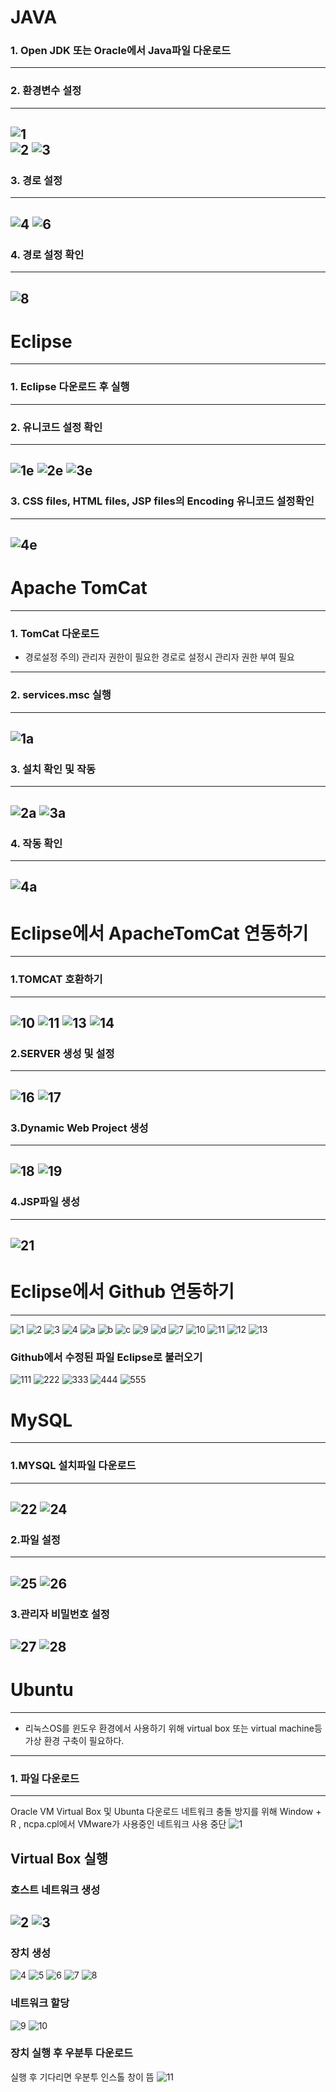 # JAVA

### 1. Open JDK 또는 Oracle에서 Java파일 다운로드
---
### 2. 환경변수 설정<br>
---
![1](https://github.com/user-attachments/assets/fdaeeb7b-55b0-4765-ab24-3a91e7f9a621)<br>
![2](https://github.com/user-attachments/assets/6e59c403-a185-47d9-b9e1-15dbc50bd132)
![3](https://github.com/user-attachments/assets/b1ee8b46-3794-4bbc-bbf3-ff85b185c15f)
---
### 3. 경로 설정
---
![4](https://github.com/user-attachments/assets/457dd2a6-903b-4b96-b134-05f08c4e0b11)
![6](https://github.com/user-attachments/assets/43674b38-b7d2-4f58-8858-fedbbd61a9a4)
---
### 4. 경로 설정 확인<br>
---
![8](https://github.com/user-attachments/assets/9c59cdcd-2ca9-4b53-b09b-0634c70e086a)
---



# Eclipse
---
### 1. Eclipse 다운로드 후 실행 
---
### 2. 유니코드 설정 확인
---
![1e](https://github.com/user-attachments/assets/bd5bbf1e-9e5e-4672-9ef5-ff992f117c50)
![2e](https://github.com/user-attachments/assets/2911d244-6f88-4b8d-987e-4a84fcaddd6b)
![3e](https://github.com/user-attachments/assets/f8461b5b-5911-4a15-bca7-43d4b5193a4b)
---
### 3. CSS files, HTML files, JSP files의 Encoding 유니코드 설정확인
---
![4e](https://github.com/user-attachments/assets/c78d4beb-482d-4870-a927-57995144ad4d)
---


# Apache TomCat

---
### 1. TomCat 다운로드
- 경로설정 주의) 관리자 권한이 필요한 경로로 설정시 관리자 권한 부여 필요
---
### 2. services.msc 실행
---
![1a](https://github.com/user-attachments/assets/2a2dfc63-d93d-42f1-831a-45a4fc025e26)
---
### 3. 설치 확인 및 작동
---
![2a](https://github.com/user-attachments/assets/fc3e5747-d71c-4166-b5d5-ed55be43199c)
![3a](https://github.com/user-attachments/assets/6c4f373d-3399-4f2d-975e-ba0b8f539c77)
---
### 4. 작동 확인
---
![4a](https://github.com/user-attachments/assets/8011e881-0e93-4ec9-929a-1d2744366077)
---



# Eclipse에서 ApacheTomCat 연동하기

---
### 1.TOMCAT 호환하기<br>
---
![10](https://github.com/user-attachments/assets/d7df9970-450d-4ccb-87a6-d487b7883f2e)
![11](https://github.com/user-attachments/assets/2e328069-f03b-402d-8d45-49224519f73a)
![13](https://github.com/user-attachments/assets/6bc0368f-99bd-4039-84f0-6c2e620c0147)
![14](https://github.com/user-attachments/assets/0350c571-15a9-483d-9656-28330d5d935a)
---
### 2.SERVER 생성 및 설정<br>
---
![16](https://github.com/user-attachments/assets/ae5d056b-8c03-4eca-9caa-7a4e5c876f82)
![17](https://github.com/user-attachments/assets/a1c9a65f-42ac-49f5-a9b5-8a563d880605)
---
### 3.Dynamic Web Project 생성<br>
---
![18](https://github.com/user-attachments/assets/7b95d3d8-1fc8-4cd9-b78d-525a74d92427)
![19](https://github.com/user-attachments/assets/e1bb3e2a-3e34-4633-8645-f7017c528a9e)
---
### 4.JSP파일 생성<br>
---
![21](https://github.com/user-attachments/assets/1d982c58-70d1-49c1-b464-d2d1f5738312)
---


# Eclipse에서 Github 연동하기

---
![1](https://github.com/user-attachments/assets/14954475-2afe-4ab0-9a26-d67606fc430a)
![2](https://github.com/user-attachments/assets/2d328e73-9f10-44ae-b684-47b136c856d0)
![3](https://github.com/user-attachments/assets/4c620beb-8cfb-4c18-bbab-4da90f1d1809)
![4](https://github.com/user-attachments/assets/1bb0d894-96bb-456f-8e7e-d40b4c4a8442)
![a](https://github.com/user-attachments/assets/eb1b4709-a765-4fa4-bd53-5d3e24f8e256)
![b](https://github.com/user-attachments/assets/dd1f6ae5-15a5-48bb-bda2-8e72ae254d52)
![c](https://github.com/user-attachments/assets/a747e755-6ed4-4d57-b9b6-1eebdd0ce480)
![9](https://github.com/user-attachments/assets/d124932e-7210-4f9b-86c4-8876115ce9ec)
![d](https://github.com/user-attachments/assets/092749c1-917a-4119-9faf-df958098c666)
![7](https://github.com/user-attachments/assets/16ab0389-9303-49b6-a5de-e0280b55a01a)
![10](https://github.com/user-attachments/assets/a0b7edfc-4526-457b-906a-262336ebcf05)
![11](https://github.com/user-attachments/assets/c7742176-0d89-4264-b8f6-24bdef5a58f9)
![12](https://github.com/user-attachments/assets/70ad3972-45dd-4f0b-b820-746bdb9ec645)
![13](https://github.com/user-attachments/assets/0c72a76d-06d9-4aa2-8391-65a8751d208c)

### Github에서 수정된 파일 Eclipse로 불러오기
![111](https://github.com/user-attachments/assets/4c2a76ed-aaf0-4efd-9cf9-92da332ced62)
![222](https://github.com/user-attachments/assets/5aba2ff2-c019-4a72-b85e-05344c1efde2)
![333](https://github.com/user-attachments/assets/0c93e544-d809-48b3-b2f3-9b193f355dfc)
![444](https://github.com/user-attachments/assets/548ad778-1161-4d17-8b63-5faa0c2419f9)
![555](https://github.com/user-attachments/assets/4f359495-e000-46df-9c94-7214a2a1016a)



# MySQL

---
### 1.MYSQL 설치파일 다운로드
---
![22](https://github.com/user-attachments/assets/c6955c12-ddcd-4dd7-9cae-1a975fc1c442)
![24](https://github.com/user-attachments/assets/14f7ce67-d3ab-47cd-ae04-37ef5e1ffba5)
---
### 2.파일 설정
---
![25](https://github.com/user-attachments/assets/af585caa-59af-47db-8598-ee12ed245822)
![26](https://github.com/user-attachments/assets/3f410161-b03d-40b2-986d-d43b7951f155)
---
### 3.관리자 비밀번호 설정
![27](https://github.com/user-attachments/assets/0040ba33-e7ff-40df-b996-05de1e119ff2)
![28](https://github.com/user-attachments/assets/dfaae481-9ba6-4dd5-8296-60f9304b3aac)
---


# Ubuntu

---
- 리눅스OS를 윈도우 환경에서 사용하기 위해 virtual box 또는 virtual machine등 가상 환경 구축이 필요하다. 
---
### 1. 파일 다운로드
---
Oracle VM Virtual Box 및 Ubunta 다운로드
네트워크 충돌 방지를 위해 Window + R , ncpa.cpl에서 VMware가 사용중인 네트워크 사용 중단
![1](https://github.com/user-attachments/assets/e1a9091b-a0be-4c09-b2c6-2f8a0292a384)

Virtual Box 실행
---
### 호스트 네트워크 생성
![2](https://github.com/user-attachments/assets/46647c35-7a2a-4f87-96e8-28a00b78794e)
![3](https://github.com/user-attachments/assets/ea859947-0be7-4ccc-a660-fdda4439b960)
---
### 장치 생성
![4](https://github.com/user-attachments/assets/9de4fa7f-756e-4421-956f-f2f993a004f8)
![5](https://github.com/user-attachments/assets/8d6465d9-e351-4b27-9f82-06418bcb16e1)
![6](https://github.com/user-attachments/assets/af451e78-0ebf-4fd8-86f4-c52324fb2c76)
![7](https://github.com/user-attachments/assets/5d99f005-d158-491a-8191-19cc59749131)
![8](https://github.com/user-attachments/assets/e17a8c84-1d51-4d65-9d0f-f7694ae57300)

### 네트워크 할당
![9](https://github.com/user-attachments/assets/07e13862-c80a-419b-bac7-2589899adc47)
![10](https://github.com/user-attachments/assets/863826a2-fa64-4a4b-ba55-ecedcd272c13)


### 장치 실행 후 우분투 다운로드
실행 후 기다리면 우분투 인스톨 창이 뜸
![11](https://github.com/user-attachments/assets/83669e91-b6f5-4faa-87e2-28301395894e)

